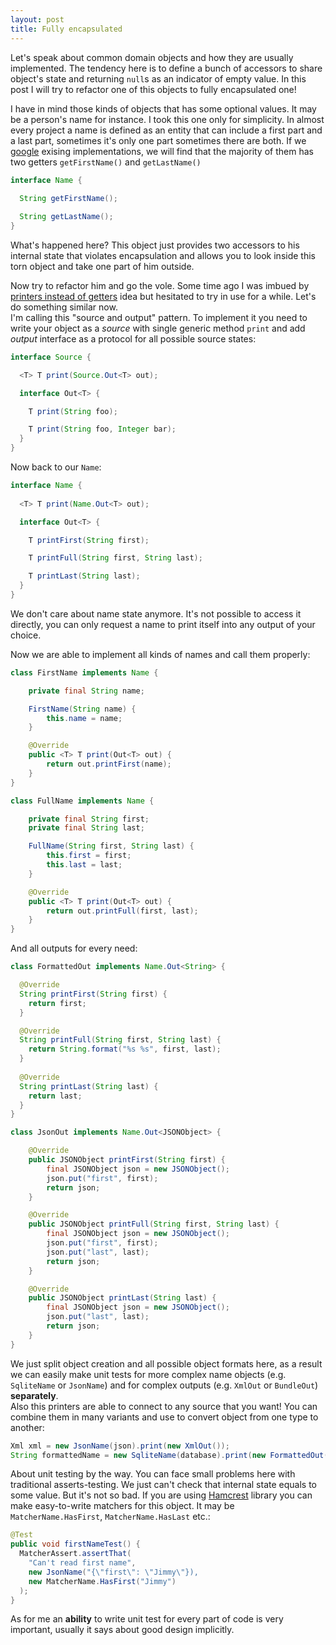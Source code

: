 ```yaml
---
layout: post
title: Fully encapsulated
---
```



Let's speak about common domain objects and how they
are usually implemented. The tendency here is to define a
bunch of accessors to share object's state and returning `null`s
as an indicator of empty value. In this post I will try to refactor one of
this objects to fully encapsulated one!


I have in mind those kinds of objects that has some optional values.
It may be a person's name for instance. I took this one only for simplicity.
In almost every project a name is defined as an entity that can include
a first part and a last part, sometimes it's only one part sometimes there are both.
If we <a href="https://www.google.ru/#newwindow=1&q=site:github.com+%22Name.java%22+first+last" target="_blank">google</a>
exising implementations, we will find that
the majority of them has two getters `getFirstName()` and `getLastName()`

```java
interface Name {
  
  String getFirstName();

  String getLastName();
}
```

What's happened here? This object just provides two accessors to his internal state that
violates encapsulation and allows you to look inside this torn object and take one part of him outside.

Now try to refactor him and go the vole.
Some time ago I was imbued by
<a href="http://www.yegor256.com/2016/04/05/printers-instead-of-getters.html" target="_blank">printers instead of getters</a>
idea
but hesitated to try in use for a while. Let's do something similar now.<br/>
I'm calling this "source and output" pattern. To implement it you need to write your object as a *source*
with single generic method `print`
and add *output* interface as a protocol for all possible source states:
```java
interface Source {

  <T> T print(Source.Out<T> out);

  interface Out<T> {

    T print(String foo);

    T print(String foo, Integer bar);
  }
}
```

Now back to our `Name`:
```java
interface Name {
  
  <T> T print(Name.Out<T> out);

  interface Out<T> {

    T printFirst(String first);

    T printFull(String first, String last);

    T printLast(String last);
  }
}
```
We don't care about name state anymore. It's not possible to access it directly, you can
only request a name to print itself into any output of your choice.

Now we are able to implement all kinds of names and call them properly:

```java
class FirstName implements Name {

    private final String name;

    FirstName(String name) {
        this.name = name;
    }

    @Override
    public <T> T print(Out<T> out) {
        return out.printFirst(name);
    }
}

class FullName implements Name {

    private final String first;
    private final String last;

    FullName(String first, String last) {
        this.first = first;
        this.last = last;
    }

    @Override
    public <T> T print(Out<T> out) {
        return out.printFull(first, last);
    }
}
```

And all outputs for every need:

```java
class FormattedOut implements Name.Out<String> {

  @Override
  String printFirst(String first) {
    return first;
  }

  @Override
  String printFull(String first, String last) {
    return String.format("%s %s", first, last);
  }
  
  @Override
  String printLast(String last) {
    return last;
  }
}

class JsonOut implements Name.Out<JSONObject> {

    @Override
    public JSONObject printFirst(String first) {
        final JSONObject json = new JSONObject();
        json.put("first", first);
        return json;
    }

    @Override
    public JSONObject printFull(String first, String last) {
        final JSONObject json = new JSONObject();
        json.put("first", first);
        json.put("last", last);
        return json;
    }

    @Override
    public JSONObject printLast(String last) {
        final JSONObject json = new JSONObject();
        json.put("last", last);
        return json;
    }
}
```

We just split object creation and all possible object formats here,
as a result we can easily make unit tests for more complex name objects (e.g. `SqliteName` or `JsonName`)
and for complex outputs (e.g. `XmlOut` or `BundleOut`) **separately**.<br/>
Also this printers are able to connect to any source that you want! You can combine them in many variants
and use to convert object from one type to another:
```java
Xml xml = new JsonName(json).print(new XmlOut());
String formattedName = new SqliteName(database).print(new FormattedOut("%s %s"));
```

About unit testing by the way. You can face small problems here with traditional asserts-testing.
We just can't check that internal state equals to some value. But it's not so bad. If you are using
<a href="http://hamcrest.org/JavaHamcrest/" target="_blank">Hamcrest</a>
library you can make easy-to-write matchers for this object.
It may be `MatcherName.HasFirst`, `MatcherName.HasLast` etc.:
```java
@Test
public void firstNameTest() {
  MatcherAssert.assertThat(
    "Can't read first name",
    new JsonName("{\"first\": \"Jimmy\"}),
    new MatcherName.HasFirst("Jimmy")
  );
}
```

As for me an **ability** to write unit test for every part of code is very important,
usually it says about good design implicitly.

